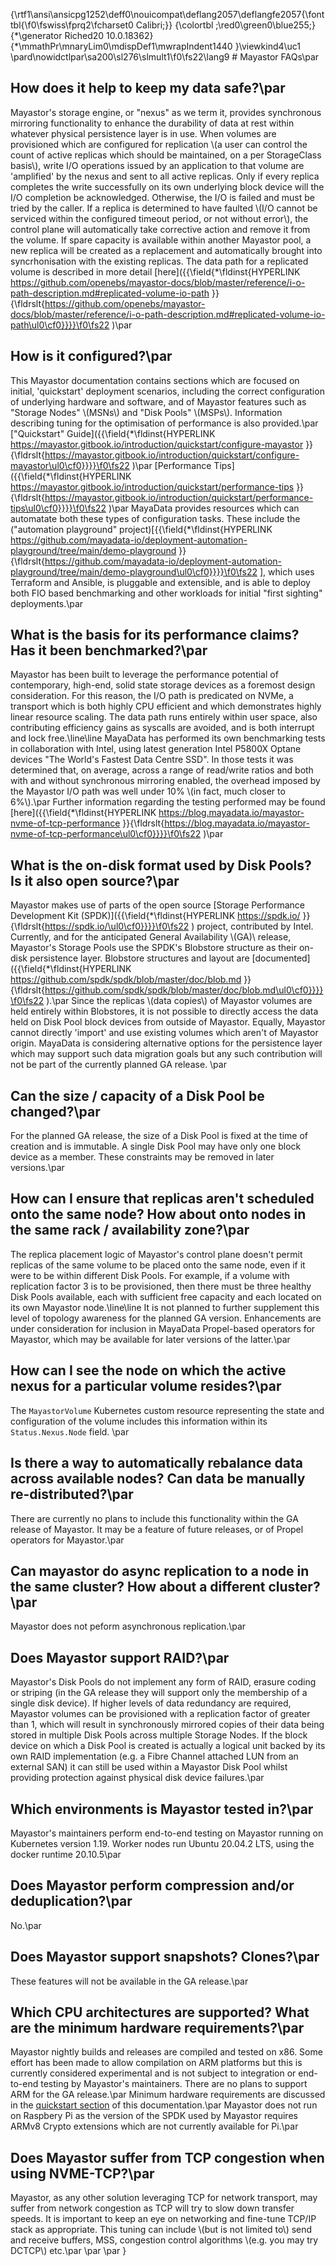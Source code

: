 {\rtf1\ansi\ansicpg1252\deff0\nouicompat\deflang2057\deflangfe2057{\fonttbl{\f0\fswiss\fprq2\fcharset0 Calibri;}}
{\colortbl ;\red0\green0\blue255;}
{\*\generator Riched20 10.0.18362}{\*\mmathPr\mnaryLim0\mdispDef1\mwrapIndent1440 }\viewkind4\uc1 
\pard\nowidctlpar\sa200\sl276\slmult1\f0\fs22\lang9 # Mayastor FAQs\par
## How does it help to keep my data safe?\par
Mayastor's storage engine, or "nexus" as we term it, provides synchronous mirroring functionality to enhance the durability of data at rest within whatever physical persistence layer is in use.  When volumes are provisioned which are configured for replication \\(a user can control the count of active replicas which should be maintained, on a per StorageClass basis\\), write I/O operations issued by an application to that volume are 'amplified' by the nexus and sent to all active replicas.  Only if every replica completes the write successfully on its own underlying block device will the I/O completion be acknowledged.  Otherwise, the I/O is failed and must be tried by the caller.  If a replica is determined to have faulted \\(I/O cannot be serviced within the configured timeout period, or not without error\\), the control plane will automatically take corrective action and remove it from the volume.  If spare capacity is available within another Mayastor pool, a new replica will be created as a replacement and automatically brought into syncrhonisation with the existing replicas.  The data path for a replicated volume is described in more detail [here]({{\field{\*\fldinst{HYPERLINK https://github.com/openebs/mayastor-docs/blob/master/reference/i-o-path-description.md#replicated-volume-io-path }}{\fldrslt{https://github.com/openebs/mayastor-docs/blob/master/reference/i-o-path-description.md#replicated-volume-io-path\ul0\cf0}}}}\f0\fs22 )\par
## How is it configured?\par
This Mayastor documentation contains sections which are focused on initial, 'quickstart' deployment scenarios, including the correct configuration of underlying hardware and software, and of Mayastor features such as "Storage Nodes" \\(MSNs\\) and "Disk Pools" \\(MSPs\\).  Information describing tuning for the optimisation of performance is also provided.\par
["Quickstart" Guide]({{\field{\*\fldinst{HYPERLINK https://mayastor.gitbook.io/introduction/quickstart/configure-mayastor }}{\fldrslt{https://mayastor.gitbook.io/introduction/quickstart/configure-mayastor\ul0\cf0}}}}\f0\fs22 )\par
[Performance Tips]({{\field{\*\fldinst{HYPERLINK https://mayastor.gitbook.io/introduction/quickstart/performance-tips }}{\fldrslt{https://mayastor.gitbook.io/introduction/quickstart/performance-tips\ul0\cf0}}}}\f0\fs22 )\par
MayaData provides resources which can automatate both these types of configuration tasks.  These include the ("automation playground" project)[{{\field{\*\fldinst{HYPERLINK https://github.com/mayadata-io/deployment-automation-playground/tree/main/demo-playground }}{\fldrslt{https://github.com/mayadata-io/deployment-automation-playground/tree/main/demo-playground\ul0\cf0}}}}\f0\fs22 ], which uses Terraform and Ansible, is pluggable and extensible, and is able to deploy both FIO based benchmarking and other workloads for initial "first sighting" deployments.\par
## What is the basis for its performance claims?  Has it been benchmarked?\par
Mayastor has been built to leverage the performance potential of contemporary, high-end,  solid state storage devices as a foremost design consideration.  For this reason, the I/O path is predicated on NVMe, a transport which is both highly CPU efficient and which demonstrates highly linear resource scaling.  The data path runs entirely within user space, also contributing efficiency gains as syscalls are avoided, and is both interrupt and lock free.\line\line MayaData has performed its own benchmarking tests in collaboration with Intel, using latest generation Intel P5800X Optane devices "The World's Fastest Data Centre SSD".  In those tests it was determined that, on average, across a range of read/write ratios and both with and without synchronous mirroring enabled, the overhead imposed by the Mayastor I/O path was well under 10% \\(in fact, much closer to 6%\\).\par
Further information regarding the testing performed may be found [here]({{\field{\*\fldinst{HYPERLINK https://blog.mayadata.io/mayastor-nvme-of-tcp-performance }}{\fldrslt{https://blog.mayadata.io/mayastor-nvme-of-tcp-performance\ul0\cf0}}}}\f0\fs22 )\par
##  What is the on-disk format used by Disk Pools?  Is it also open source?\par
Mayastor makes use of parts of the open source [Storage Performance Development Kit (SPDK)]({{\field{\*\fldinst{HYPERLINK https://spdk.io/ }}{\fldrslt{https://spdk.io/\ul0\cf0}}}}\f0\fs22 ) project, contributed by Intel.  Currently, and for the anticipated General Availability \\(GA)\\ release, Mayastor's Storage Pools use the SPDK's Blobstore structure as their on-disk persistence layer.  Blobstore structures and layout are [documented]({{\field{\*\fldinst{HYPERLINK https://github.com/spdk/spdk/blob/master/doc/blob.md }}{\fldrslt{https://github.com/spdk/spdk/blob/master/doc/blob.md\ul0\cf0}}}}\f0\fs22 ).\par
Since the replicas \\(data copies\\) of Mayastor volumes are held entirely within Blobstores, it is not possible to directly access the data held on Disk Pool block devices from outside of Mayastor.  Equally, Mayastor cannot directly 'import' and use existing volumes which aren't of Mayastor origin.  MayaData is considering alternative options for the persistence layer which may support such data migration goals but any such contribution will not be part of the currently planned GA release. \par
## Can the size / capacity of a Disk Pool be changed?\par
For the planned GA release, the size of a Disk Pool is fixed at the time of creation and is immutable.  A single Disk Pool may have only one block device as a member.  These constraints may be removed in later versions.\par
## How can I ensure that replicas aren't scheduled onto the same node?  How about onto nodes in the same rack / availability zone?\par
The replica placement logic of Mayastor's control plane doesn't permit replicas of the same volume to be placed onto the same node, even if it were to be within different Disk Pools.  For example, if a volume with replication factor 3 is to be provisioned, then there must be three healthy Disk Pools available, each with sufficient free capacity and each located on its own Mayastor node.\line\line It is not planned to further supplement this level of topology awareness for the planned GA version.  Enhancements are under consideration for inclusion in MayaData Propel-based operators for Mayastor, which may be available for later versions of the latter.\par
## How can I see the node on which the active nexus for a particular volume resides?\par
The `MayastorVolume` Kubernetes custom resource representing the state and configuration of the volume includes this information within its `Status.Nexus.Node` field. \par
## Is there a way to automatically rebalance data across available nodes?  Can data be manually re-distributed?\par
There are currently no plans to include this functionality within the GA release of Mayastor.  It may be a feature of future releases, or of Propel operators for Mayastor.\par
## Can mayastor do async replication to a node in the same cluster?  How about a different cluster? \par
Mayastor does not peform asynchronous replication.\par
## Does Mayastor support RAID?\par
Mayastor's Disk Pools do not implement any form of RAID, erasure coding or striping (in the GA release they will support only the membership of a single disk device).  If higher levels of data redundancy are required, Mayastor volumes can be provisioned with a replication factor of greater than 1, which will result in synchronously mirrored copies of their data being stored in multiple Disk Pools across multiple Storage Nodes.  If the block device on which a Disk Pool is created is actually a logical unit backed by its own RAID implementation (e.g. a Fibre Channel attached LUN from an external SAN) it can still be used within a Mayastor Disk Pool whilst providing protection against physical disk device failures.\par
## Which environments is Mayastor tested in?\par
Mayastor's maintainers perform end-to-end testing on Mayastor running on Kubernetes version 1.19.  Worker nodes run Ubuntu 20.04.2 LTS, using the docker runtime 20.10.5\par
## Does Mayastor perform compression and/or deduplication?\par
No.\par
## Does Mayastor support snapshots?  Clones?\par
These features will not be available in the GA release.\par
## Which CPU architectures are supported?  What are the minimum hardware requirements?\par
Mayastor nightly builds and releases are compiled and tested on x86.  Some effort has been made to allow compilation on ARM platforms but this is currently considered experimental and is not subject to integration or end-to-end testing by Mayastor's maintainers.  There are no plans to support ARM for the GA release.\par
Minimum hardware requirements are discussed in the [quickstart section](https://mayastor.gitbook.io/introduction/quickstart/prerequisites) of this documentation.\par
Mayastor does not run on Raspbery Pi as the version of the SPDK used by Mayastor requires ARMv8 Crypto extensions which are not currently available for Pi.\par
## Does Mayastor suffer from TCP congestion when using NVME-TCP?\par
Mayastor, as any other solution leveraging TCP for network transport, may suffer from network congestion as TCP will try to slow down transfer speeds. It is important to keep an eye on networking and fine-tune TCP/IP stack as appropriate. This tuning can include \\(but is  not limited to\\) send and receive buffers, MSS, congestion control algorithms \\(e.g. you may try DCTCP\\) etc.\par
\par
\par
}
 